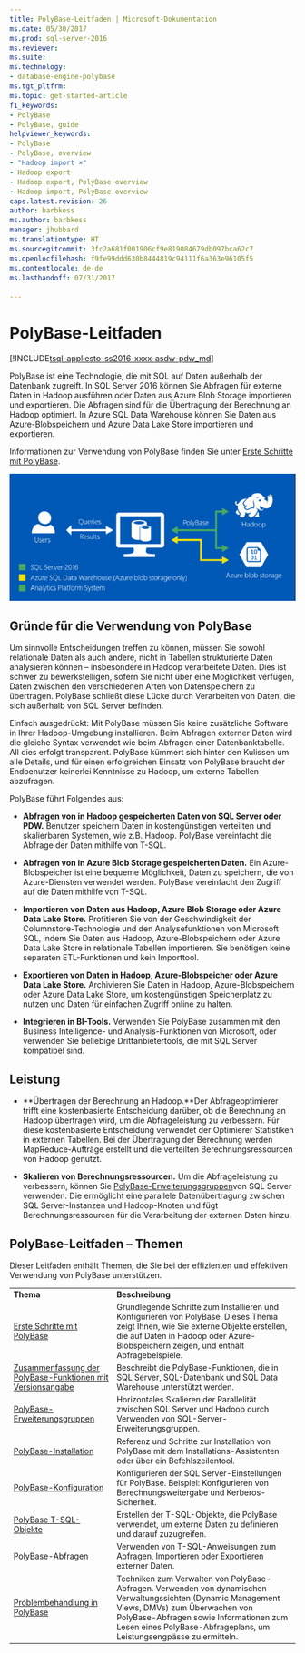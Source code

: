 ```yaml
---
title: PolyBase-Leitfaden | Microsoft-Dokumentation
ms.date: 05/30/2017
ms.prod: sql-server-2016
ms.reviewer: 
ms.suite: 
ms.technology:
- database-engine-polybase
ms.tgt_pltfrm: 
ms.topic: get-started-article
f1_keywords:
- PolyBase
- PolyBase, guide
helpviewer_keywords:
- PolyBase
- PolyBase, overview
- "Hadoop import ×"
- Hadoop export
- Hadoop export, PolyBase overview
- Hadoop import, PolyBase overview
caps.latest.revision: 26
author: barbkess
ms.author: barbkess
manager: jhubbard
ms.translationtype: HT
ms.sourcegitcommit: 3fc2a681f001906cf9e819084679db097bca62c7
ms.openlocfilehash: f9fe99ddd630b8444819c94111f6a363e96105f5
ms.contentlocale: de-de
ms.lasthandoff: 07/31/2017

---
```

# <a name="polybase-guide"></a>PolyBase-Leitfaden
[!INCLUDE[tsql-appliesto-ss2016-xxxx-asdw-pdw_md](../../includes/tsql-appliesto-ss2016-xxxx-asdw-pdw-md.md)]

  PolyBase ist eine Technologie, die mit SQL auf Daten außerhalb der Datenbank zugreift.  In SQL Server 2016 können Sie Abfragen für externe Daten in Hadoop ausführen oder Daten aus Azure Blob Storage importieren und exportieren. Die Abfragen sind für die Übertragung der Berechnung an Hadoop optimiert. In Azure SQL Data Warehouse können Sie Daten aus Azure-Blobspeichern und Azure Data Lake Store importieren und exportieren.
  
  
 Informationen zur Verwendung von PolyBase finden Sie unter [Erste Schritte mit PolyBase](../../relational-databases/polybase/get-started-with-polybase.md).  
  
 ![PolyBase logical](../../relational-databases/polybase/media/polybase-logical.png "PolyBase logical")  
  
## <a name="why-use-polybase"></a>Gründe für die Verwendung von PolyBase  
Um sinnvolle Entscheidungen treffen zu können, müssen Sie sowohl relationale Daten als auch andere, nicht in Tabellen strukturierte Daten analysieren können – insbesondere in Hadoop verarbeitete Daten. Dies ist schwer zu bewerkstelligen, sofern Sie nicht über eine Möglichkeit verfügen, Daten zwischen den verschiedenen Arten von Datenspeichern zu übertragen. PolyBase schließt diese Lücke durch Verarbeiten von Daten, die sich außerhalb von SQL Server befinden.  
  
Einfach ausgedrückt: Mit PolyBase müssen Sie keine zusätzliche Software in Ihrer Hadoop-Umgebung installieren. Beim Abfragen externer Daten wird die gleiche Syntax verwendet wie beim Abfragen einer Datenbanktabelle. All dies erfolgt transparent. PolyBase kümmert sich hinter den Kulissen um alle Details, und für einen erfolgreichen Einsatz von PolyBase braucht der Endbenutzer keinerlei Kenntnisse zu Hadoop, um externe Tabellen abzufragen. 
  
 PolyBase führt Folgendes aus:  
  
-   **Abfragen von in Hadoop gespeicherten Daten von SQL Server oder PDW.** Benutzer speichern Daten in kostengünstigen verteilten und skalierbaren Systemen, wie z.B. Hadoop. PolyBase vereinfacht die Abfrage der Daten mithilfe von T-SQL.  
  
-   **Abfragen von in Azure Blob Storage gespeicherten Daten.** Ein Azure-Blobspeicher ist eine bequeme Möglichkeit, Daten zu speichern, die von Azure-Diensten verwendet werden.  PolyBase vereinfacht den Zugriff auf die Daten mithilfe von T-SQL.  
  
-   **Importieren von Daten aus Hadoop, Azure Blob Storage oder Azure Data Lake Store.** Profitieren Sie von der Geschwindigkeit der Columnstore-Technologie und den Analysefunktionen von Microsoft SQL, indem Sie Daten aus Hadoop, Azure-Blobspeichern oder Azure Data Lake Store in relationale Tabellen importieren. Sie benötigen keine separaten ETL-Funktionen und kein Importtool.  

-   **Exportieren von Daten in Hadoop, Azure-Blobspeicher oder Azure Data Lake Store.** Archivieren Sie Daten in Hadoop, Azure-Blobspeichern oder Azure Data Lake Store, um kostengünstigen Speicherplatz zu nutzen und Daten für einfachen Zugriff online zu halten.  
  
-   **Integrieren in BI-Tools.** Verwenden Sie PolyBase zusammen mit den Business Intelligence- und Analysis-Funktionen von Microsoft, oder verwenden Sie beliebige Drittanbietertools, die mit SQL Server kompatibel sind.  
  
## <a name="performance"></a>Leistung  
  
-   **Übertragen der Berechnung an Hadoop.**Der Abfrageoptimierer trifft eine kostenbasierte Entscheidung darüber, ob die Berechnung an Hadoop übertragen wird, um die Abfrageleistung zu verbessern.  Für diese kostenbasierte Entscheidung verwendet der Optimierer Statistiken in externen Tabellen.   Bei der Übertragung der Berechnung werden MapReduce-Aufträge erstellt und die verteilten Berechnungsressourcen von Hadoop genutzt.  
  
-   **Skalieren von Berechnungsressourcen.** Um die Abfrageleistung zu verbessern, können Sie [PolyBase-Erweiterungsgruppen](../../relational-databases/polybase/polybase-scale-out-groups.md)von SQL Server verwenden. Die ermöglicht eine parallele Datenübertragung zwischen SQL Server-Instanzen und Hadoop-Knoten und fügt Berechnungsressourcen für die Verarbeitung der externen Daten hinzu.  
  
## <a name="polybase-guide-topics"></a>PolyBase-Leitfaden – Themen  
 Dieser Leitfaden enthält Themen, die Sie bei der effizienten und effektiven Verwendung von PolyBase unterstützen.  
  
|||  
|-|-|  
|**Thema**|**Beschreibung**|  
|[Erste Schritte mit PolyBase](../../relational-databases/polybase/get-started-with-polybase.md)|Grundlegende Schritte zum Installieren und Konfigurieren von PolyBase. Dieses Thema zeigt Ihnen, wie Sie externe Objekte erstellen, die auf Daten in Hadoop oder Azure-Blobspeichern zeigen, und enthält Abfragebeispiele.|  
|[Zusammenfassung der PolyBase-Funktionen mit Versionsangabe](../../relational-databases/polybase/polybase-versioned-feature-summary.md)|Beschreibt die PolyBase-Funktionen, die in SQL Server, SQL-Datenbank und SQL Data Warehouse unterstützt werden.|  
|[PolyBase-Erweiterungsgruppen](../../relational-databases/polybase/polybase-scale-out-groups.md)|Horizontales Skalieren der Parallelität zwischen SQL Server und Hadoop durch Verwenden von SQL-Server-Erweiterungsgruppen.|  
|[PolyBase-Installation](../../relational-databases/polybase/polybase-installation.md)|Referenz und Schritte zur Installation von PolyBase mit dem Installations-Assistenten oder über ein Befehlszeilentool.|  
|[PolyBase-Konfiguration](../../relational-databases/polybase/polybase-configuration.md)|Konfigurieren der SQL Server-Einstellungen für PolyBase.  Beispiel: Konfigurieren von Berechnungsweitergabe und Kerberos-Sicherheit.|  
|[PolyBase T-SQL-Objekte](../../relational-databases/polybase/polybase-t-sql-objects.md)|Erstellen der T-SQL-Objekte, die PolyBase verwendet, um externe Daten zu definieren und darauf zuzugreifen.|  
|[PolyBase-Abfragen](../../relational-databases/polybase/polybase-queries.md)|Verwenden von T-SQL-Anweisungen zum Abfragen, Importieren oder Exportieren externer Daten.|  
|[Problembehandlung in PolyBase](../../relational-databases/polybase/polybase-troubleshooting.md)|Techniken zum Verwalten von PolyBase-Abfragen. Verwenden von dynamischen Verwaltungssichten (Dynamic Management Views, DMVs) zum Überwachen von PolyBase-Abfragen sowie Informationen zum Lesen eines PolyBase-Abfrageplans, um Leistungsengpässe zu ermitteln.|  
  
  

